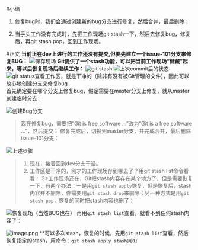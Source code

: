 #小结
1. 修复bug时，我们会通过创建新的bug分支进行修复，然后合并，最后删除；

2. 当手头工作没有完成时，先把工作现场git stash一下，然后去修复bug，修复后，再git stash pop，回到工作现场。

#正文
**当前正在dev上进行的工作还没有提交,但要先建立一个issue-101分支来修复BUG：**
![保存现场](https://upload-images.jianshu.io/upload_images/14597179-0d67e4e369d30cea.png?imageMogr2/auto-orient/strip%7CimageView2/2/w/1240)
**Git提供了一个stash功能，可以把当前工作现场“储藏”起来，等以后恢复现场后继续工作：**
![git stash](https://upload-images.jianshu.io/upload_images/14597179-69249ee4b5c583e6.png?imageMogr2/auto-orient/strip%7CimageView2/2/w/1240)
![上次commit后的状态](https://upload-images.jianshu.io/upload_images/14597179-af8c250796d0150e.png?imageMogr2/auto-orient/strip%7CimageView2/2/w/1240)
![git status查看工作区，就是干净的（除非有没有被Git管理的文件），因此可以放心地创建分支来修复bug](https://upload-images.jianshu.io/upload_images/14597179-5f2306c620ffeb4e.png?imageMogr2/auto-orient/strip%7CimageView2/2/w/1240)
首先确定要在哪个分支上修复bug，假定需要在master分支上修复，就从master创建临时分支：

![创建Bug分支](https://upload-images.jianshu.io/upload_images/14597179-8c5231f3b4033e30.png?imageMogr2/auto-orient/strip%7CimageView2/2/w/1240)
>现在修复bug，需要把“Git is free software ...”改为“Git is a free software ...”，然后提交：
修复完成后，切换到master分支，并完成合并，最后删除issue-101分支：

![上述步骤](https://upload-images.jianshu.io/upload_images/14597179-ca2dc94b23eac05b.png?imageMogr2/auto-orient/strip%7CimageView2/2/w/1240)

>1. 现在，接着回到dev分支干活。
>2. 工作区是干净的，刚才的工作现场存到哪去了？用git stash list命令看看：
3>工作现场还在，Git把stash内容存在某个地方了，但是需要恢复一下，有两个办法：一是用`git stash apply`恢复，但是恢复后，stash内容并不删除，你需要用`git stash drop`来删除；另一种方式是用`git stash pop`，恢复的同时把stash内容也删了：

![恢复现场（当然BUG也在）](https://upload-images.jianshu.io/upload_images/14597179-2f9da50af30f617a.png?imageMogr2/auto-orient/strip%7CimageView2/2/w/1240)
再用`git stash list`查看，就看不到任何stash内容了：

![image.png](https://upload-images.jianshu.io/upload_images/14597179-5738c72bf1a16a0f.png?imageMogr2/auto-orient/strip%7CimageView2/2/w/1240)
**可以多次stash，恢复的时候，先用`git stash list`查看，然后恢复指定的stash，用命令：`git stash apply stash@{0}`
